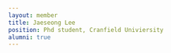 ```yaml
---
layout: member
title: Jaeseong Lee
position: Phd student, Cranfield Univiersity
alumni: true
---
```

